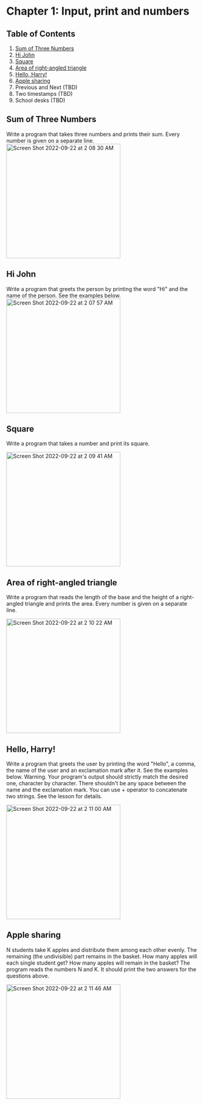 # Chapter 1: Input, print and numbers

## Table of Contents
1. [Sum of Three Numbers](#sumofthree)
2. [Hi John](#hijohn)
3. [Square](#Square)
4. [Area of right-angled triangle](#triangle)
5. [Hello, Harry!](#helloharry)
6. [Apple sharing](#applesharing)
7. Previous and Next (TBD)
8. Two timestamps (TBD)
9. School desks (TBD)


## Sum of Three Numbers <a name="sumofthree"></a>
Write a program that takes three numbers and prints their sum. Every number is given on a separate line.
<img width="300" alt="Screen Shot 2022-09-22 at 2 08 30 AM" src="https://user-images.githubusercontent.com/113817801/191567948-31a6390f-4846-452c-aae0-e51124e034d9.png">



## Hi John <a name="hijohn"></a>
Write a program that greets the person by printing the word "Hi" and the name of the person. See the examples below.
<img width="300" alt="Screen Shot 2022-09-22 at 2 07 57 AM" src="https://user-images.githubusercontent.com/113817801/191567821-c74bd11d-c9c5-4097-b66d-e530a0503896.png">



## Square <a name="square"></a>
Write a program that takes a number and print its square.

<img width="300" alt="Screen Shot 2022-09-22 at 2 09 41 AM" src="https://user-images.githubusercontent.com/113817801/191568134-878e2026-293b-4d65-b405-176302f2d6eb.png">



## Area of right-angled triangle <a name="triangle"></a>
Write a program that reads the length of the base and the height of a right-angled triangle and prints the area. Every number is given on a separate line.

<img width="300" alt="Screen Shot 2022-09-22 at 2 10 22 AM" src="https://user-images.githubusercontent.com/113817801/191568284-29f6cf29-0ab1-43f3-854e-5da0bdb8e720.png">



## Hello, Harry! <a name="helloharry"></a>
Write a program that greets the user by printing the word "Hello", a comma, the name of the user and an exclamation mark after it. See the examples below.
Warning. Your program's output should strictly match the desired one, character by character. There shouldn't be any space between the name and the exclamation mark. You can use + operator to concatenate two strings. See the lesson for details.

<img width="300" alt="Screen Shot 2022-09-22 at 2 11 00 AM" src="https://user-images.githubusercontent.com/113817801/191568439-b5b1cb7a-e497-4b2c-9e60-31431dacfc9a.png">


## Apple sharing <a name="applesharing"></a>
N students take K apples and distribute them among each other evenly. The remaining (the undivisible) part remains in the basket. How many apples will each single student get? How many apples will remain in the basket?
The program reads the numbers N and K. It should print the two answers for the questions above.

<img width="300" alt="Screen Shot 2022-09-22 at 2 11 46 AM" src="https://user-images.githubusercontent.com/113817801/191568546-230071c5-255f-4674-8fe9-4dc1112df050.png">

